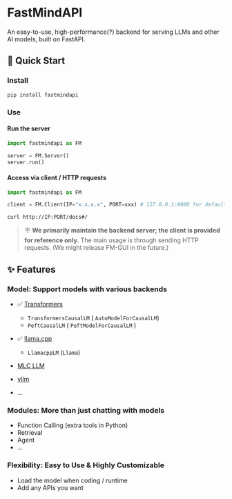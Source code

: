# FastMindAPI
An easy-to-use, high-performance(?) backend for serving LLMs and other AI models, built on FastAPI.

## 🚀 Quick Start

### Install

```shell
pip install fastmindapi
```

### Use

#### Run the server 

```Python
import fastmindapi as FM

server = FM.Server()
server.run()
```

#### Access via client / HTTP requests

```python
import fastmindapi as FM

client = FM.Client(IP="x.x.x.x", PORT=xxx) # 127.0.0.1:8000 for default
```

```
curl http://IP:PORT/docs#/
```

> 🪧 **We primarily maintain the backend server; the client is provided for reference only.** The main usage is through sending HTTP requests. (We might release FM-GUI in the future.)

## ✨ Features

### Model: Support models with various backends

- ✅  [Transformers](https://github.com/huggingface/transformers)
  - `TransformersCausalLM` ( `AutoModelForCausalLM`)
  - `PeftCausalLM` ( `PeftModelForCausalLM` )
  
- ✅  [llama.cpp](https://github.com/abetlen/llama-cpp-python)
  - `LlamacppLM` (`Llama`)

- [MLC LLM](https://llm.mlc.ai)
- [vllm](https://github.com/vllm-project/vllm)
- ...

### Modules: More than just chatting with models

- Function Calling (extra tools in Python)
- Retrieval
- Agent
- ...

### Flexibility: Easy to Use & Highly Customizable

- Load the model when coding / runtime
- Add any APIs you want

